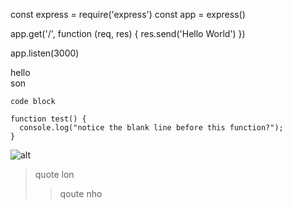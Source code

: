 const express = require('express')
const app = express()

app.get('/', function (req, res) {
  res.send('Hello World')
})

app.listen(3000)

hello <br>
son
```
code block
```
```
function test() {
  console.log("notice the blank line before this function?");
}
```
![alt](https://media.giphy.com/media/huuk0XPg7APDO/giphy.gif)
>quote lon
> >qoute nho
